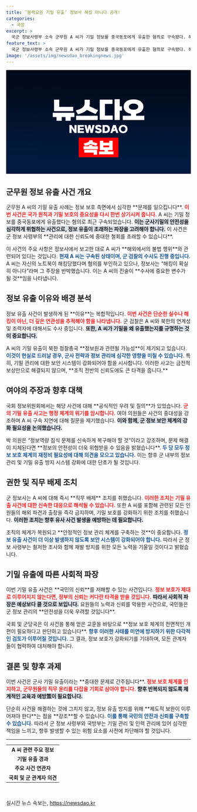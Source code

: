 ```yaml
---
title: ‘블랙요원 기밀 유출’ 정보사 해킹 아니다 공개!
categories:
  - 국방
excerpt: >
  국군 정보사령부 소속 군무원 A 씨가 기밀 정보를 중국동포에게 유출한 혐의로 구속됐다. 해커가 아닌 내부자의 범죄로 검찰 수사가 진행 중이며, 북한과의 연관성도 조사될 예정이다.
feature_text: >
  국군 정보사령부 소속 군무원 A 씨가 기밀 정보를 중국동포에게 유출한 혐의로 구속됐다. 해커가 아닌 내부자의 범죄로 검찰 수사가 진행 중이며, 북한과의 연관성도 조사될 예정이다.
image: '/assets/img/newsdao_breakingnews.jpg'
---
```


<p><img src="/assets/img/newsdao_breakingnews.jpg" alt="cryptoinkorea 속보" /></p>

<h2 data-ke-size="size26">군무원 정보 유출 사건 개요</h2>

<p data-ke-size="size16">군무원 A 씨의 기밀 유출 사례는 정보 보호 측면에서 심각한 **문제를 일으킵니다**. <b><span style="color: #ee2323;">이번 사건은 국가 원칙과 기밀 보호의 중요성을 다시 한번 상기시켜 줍니다.</span></b> A 씨는 기밀 정보를 중국동포에게 유출했다는 혐의로 최근 구속되었습니다. <b><span style="background-color: #21538527;">이는 군사기밀의 안전성을 심각하게 위협하는 사건으로, 정보 유출이 초래하는 파장을 고려해야 합니다.</span></b> 이 사건은 군 정보 사령부의 **관리에 대한 신뢰도에 중대한 철회를 초래할 수 있습니다**. </p>

<p data-ke-size="size16">이 사건의 주요 사항은 정보사에서 보고한 대로 A 씨가 **해외에서의 불법 행위**와 관련되어 있다는 것입니다. <b><span style="color: #1a5490;">현재 A 씨는 구속된 상태이며, 군 검찰의 수사도 진행 중입니다.</span></b> A 씨는 자신의 노트북이 해킹당했다며 혐의를 부인하고 있으나, 정보사는 “해킹이 확실히 아니다”라며 그 주장을 반박했습니다. 이는 A 씨의 진술이 **수사에 중요한 변수가 될 것**임을 나타냅니다.</p>

<h2 data-ke-size="size26">정보 유출 이유와 배경 분석</h2>

<p data-ke-size="size16">정보 유출 사건이 발생하게 된 **이유**는 복합적입니다. <b><span style="color: #ee2323;">이번 사건은 단순한 실수나 해킹이 아닌, 더 깊은 연관성을 추적해야 함을 나타냅니다.</span></b> 군 검찰은 A 씨와 북한의 연계성 및 조력자에 대해서도 수사 중입니다. <b><span style="background-color: #21538527;">또한, A 씨가 기밀을 왜 유출했는지를 규명하는 것이 중요합니다.</span></b> </p>

<p data-ke-size="size16">A 씨의 기밀 유출이 북한 정찰총국 **정보원과 관련될 가능성**이 제기되고 있습니다. <b><span style="color: #1a5490;">이것이 현실로 드러날 경우, 군사 전략과 정보 관리에 심각한 영향을 미칠 수 있습니다.</span></b> 특히, 기밀 관리에 대한 보안 시스템이 강화되어야 함을 시사합니다. 이러한 사고는 금전적 보상만으로 해결되지 않으며, **조직 전반의 신뢰도에도 큰 타격을 줍니다.** </p>

<h2 data-ke-size="size26">여야의 주장과 향후 대책</h2>

<p data-ke-size="size16">국회 정보위원회에서는 해당 사건에 대해 **공식적인 우려 및 질의**가 있었습니다. <b><span style="color: #ee2323;">군의 기밀 유출 사고는 행정 체계의 위기를 암시합니다.</span></b> 여야 의원들은 사건의 중대성을 강조하며 A 씨 구속 지연에 대해 질문을 제기했습니다. <b><span style="background-color: #21538527;">이와 함께, 군 정보 보안 체계의 강화 필요성을 논의했습니다.</span></b></p>

<p data-ke-size="size16">박 의원은 “정보역량 침식 문제를 신속하게 복구해야 할 것”이라고 강조하며, 문제 해결이 지체된다면 **정보의 안전성이 더욱 위협받을 수 있음을 밝혔습니다**. <b><span style="color: #1a5490;">두 당 모두 정보 보호 체계의 재정비 필요성에 대해 의견을 모으고 있습니다.</span></b> 이는 향후 군 내부의 정보 관리 및 기밀 유출 방지 시스템 강화에 대한 단초가 될 것입니다.</p>

<h2 data-ke-size="size26">권한 및 직무 배제 조치</h2>

<p data-ke-size="size16">군 정보사는 A 씨에 대해 즉시 **직무 배제** 조치를 취했습니다. <b><span style="color: #ee2323;">이러한 조치는 기밀 유출 사건에 대한 신속한 대응으로 해석될 수 있습니다.</span></b> 또한 A 씨를 포함해 관련된 모든 인원들의 해외 파견과 출장을 즉각 금지하며, 기밀 보호를 강화하기 위한 조치를 취했습니다. <b><span style="background-color: #21538527;">이러한 조치는 향후 유사 사건 발생을 예방하는 데 필요합니다.</span></b></p>

<p data-ke-size="size16">조직의 체계가 복원되고 **안정적인 정보 관리 체계를 구축하는 것**이 중요합니다. <b><span style="color: #1a5490;">정보 유출 사건이 더 이상 발생하지 않도록 보안 시스템이 강화되어야 합니다.</span></b> 따라서 군 정보 사령부는 철저한 조사와 함께 재발 방지를 위한 모든 노력을 기울일 것이다고 밝혔습니다.</p>

<h2 data-ke-size="size26">기밀 유출에 따른 사회적 파장</h2>

<p data-ke-size="size16">이번 기밀 유출 사건은 **국민의 신뢰**를 저해할 수 있는 사건입니다. <b><span style="color: #ee2323;">정보 보호가 제대로 이루어지지 않는다면, 정부의 신뢰는 커다란 타격을 받을 것입니다.</span></b> <b><span style="background-color: #21538527;">따라서 사회적 파장은 예상보다 클 것으로 보입니다.</span></b> 요원들의 노력과 신뢰를 악용한 사건으로, 국민들은 군 정보 관리의 **안전성을 더욱 우려할 것입니다**.</p>

<p data-ke-size="size16">국회 및 군당국은 이 사건을 통해 얻은 교훈을 바탕으로 **정보 보호 체계의 전면적인 개편이 필요하다고 판단하고 있습니다**. <b><span style="color: #1a5490;">향후 이러한 사태를 미연에 방지하기 위한 다각적인 검토가 이루어질 것입니다.</span></b> 그 결과, 정보 보호가 강화되기를 기대하며, 모든 관계자들이 협력하여 대처해야 합니다.</p>

<h2 data-ke-size="size26">결론 및 향후 과제</h2>

<p data-ke-size="size16">이번 사건은 군사 기밀 유출이라는 **중대한 문제로 간주됩니다**. <b><span style="color: #ee2323;">정보 보호 체계를 인지하고, 군무원들의 직무 윤리를 다잡을 기회로 삼아야 합니다.</span></b> <b><span style="background-color: #21538527;">향후 반복되지 않도록 체계적인 교육과 예방策이 필요합니다.</span></b> </p>

<p data-ke-size="size16">단순히 사건을 해결하는 것에 그치지 않고, 정보 유출 방지를 위해 **제도적 보완이 이루어져야 한다**는 점을 **강조**할 수 있습니다. <b><span style="color: #1a5490;">이를 통해 국민의 안전과 신뢰를 구축할 수 있습니다.</span></b> 따라서 군 정보 사령부와 국방부는 기밀 관리 및 인력 관리에 있어 심각한 책임을 느끼고, 향후 발생할 수 있는 위험 요소를 사전에 차단해야 할 것입니다.</p>

<hr>

<table>
  <tr>
    <td style="text-align: center; height: 17px;"><b>A 씨 관련 주요 정보</b></td>
  </tr>
  <tr>
    <td style="text-align: center; height: 17px;"><b>기밀 유출 경과</b></td>
  </tr>
  <tr>
    <td style="text-align: center; height: 17px;"><b>주요 사건 연관자</b></td>
  </tr>
  <tr>
    <td style="text-align: center; height: 17px;"><b>국회 및 군 관계자 의견</b></td>
  </tr>
</table>

<p data-ke-size="size16">&nbsp;</p>
실시간 뉴스 속보는, <a href="https://newsdao.kr" rel="dofollow">https://newsdao.kr</a>


